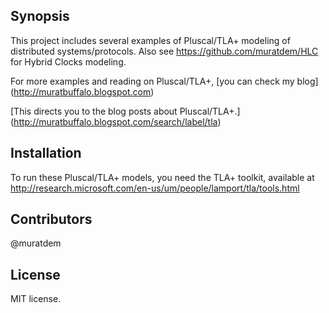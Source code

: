 ## Synopsis

This project includes several examples of Pluscal/TLA+ modeling of distributed systems/protocols.
Also see https://github.com/muratdem/HLC for Hybrid Clocks modeling.

For more examples and reading on Pluscal/TLA+, [you can check my blog] (http://muratbuffalo.blogspot.com)

[This directs you to the blog posts about Pluscal/TLA+.]
(http://muratbuffalo.blogspot.com/search/label/tla)

## Installation

To run these Pluscal/TLA+ models, you need the TLA+ toolkit, available at
http://research.microsoft.com/en-us/um/people/lamport/tla/tools.html

## Contributors

@muratdem

## License

MIT license.
